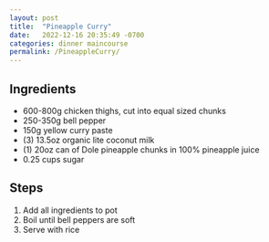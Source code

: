 ```yaml
---
layout: post
title:  "Pineapple Curry"
date:   2022-12-16 20:35:49 -0700
categories: dinner maincourse
permalink: /PineappleCurry/
---
```

## Ingredients
* 600-800g chicken thighs, cut into equal sized chunks
* 250-350g bell pepper
* 150g yellow curry paste
* (3) 13.5oz organic lite coconut milk
* (1) 20oz can of Dole pineapple chunks in 100% pineapple juice
* 0.25 cups sugar

## Steps
1. Add all ingredients to pot
2. Boil until bell peppers are soft
3. Serve with rice